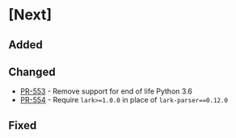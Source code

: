 # [Next]

## Added

## Changed

- [PR-553](https://github.com/tartiflette/tartiflette/pull/553) - Remove support for end of life Python 3.6
- [PR-554](https://github.com/tartiflette/tartiflette/pull/554) - Require `lark>=1.0.0` in place of `lark-parser==0.12.0`

## Fixed
